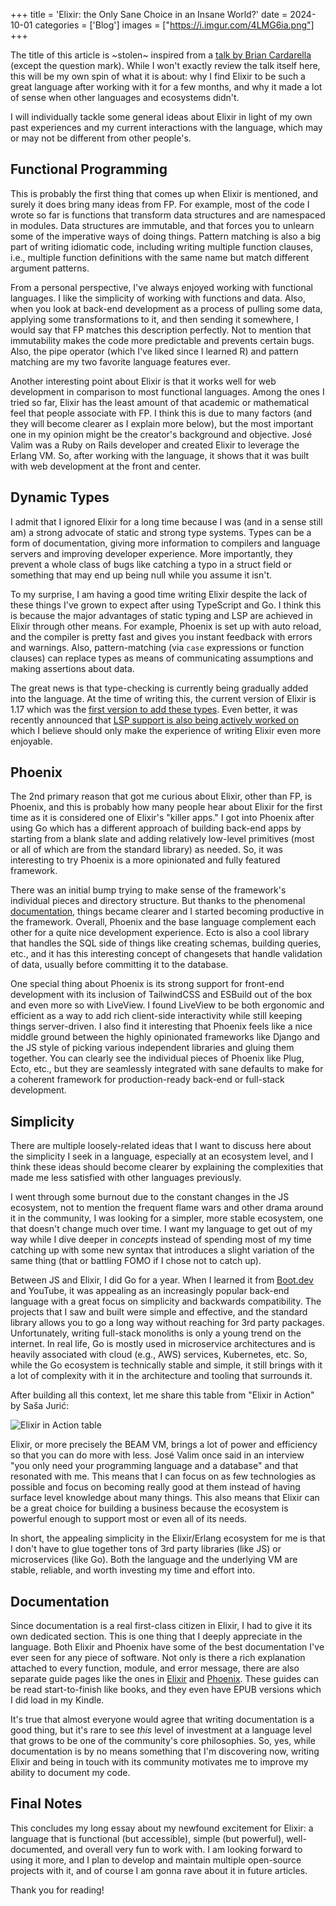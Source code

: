 +++
title = 'Elixir: the Only Sane Choice in an Insane World?'
date = 2024-10-01
categories = ['Blog']
images = ["https://i.imgur.com/4LMG6ia.png"]
+++

The title of this article is ~stolen~ inspired from a [talk by Brian
Cardarella](https://youtu.be/gom6nEvtl3U?) (except the question mark). While I
won't exactly review the talk itself here, this will be my own spin of what it
is about: why I find Elixir to be such a great language after working with it
for a few months, and why it made a lot of sense when other languages and
ecosystems didn't.

I will individually tackle some general ideas about Elixir in light of my own
past experiences and my current interactions with the language, which may or
may not be different from other people's.

## Functional Programming

This is probably the first thing that comes up when Elixir is mentioned, and
surely it does bring many ideas from FP. For example, most of the code I wrote
so far is functions that transform data structures and are namespaced in
modules. Data structures are immutable, and that forces you to unlearn some of
the imperative ways of doing things. Pattern matching is also a big part of
writing idiomatic code, including writing multiple function clauses, i.e.,
multiple function definitions with the same name but match different argument
patterns.

From a personal perspective, I've always enjoyed working with functional
languages. I like the simplicity of working with functions and data. Also, when
you look at back-end development as a process of pulling some data, applying
some transformations to it, and then sending it somewhere, I would say that FP
matches this description perfectly. Not to mention that immutability makes the
code more predictable and prevents certain bugs. Also, the pipe operator (which
I've liked since I learned R) and pattern matching are my two favorite language
features ever.

Another interesting point about Elixir is that it works well for web
development in comparison to most functional languages. Among the ones I tried
so far, Elixir has the least amount of that academic or mathematical feel that
people associate with FP. I think this is due to many factors (and they will
become clearer as I explain more below), but the most important one in my
opinion might be the creator's background and objective. José Valim was a Ruby
on Rails developer and created Elixir to leverage the Erlang VM. So, after
working with the language, it shows that it was built with web development at
the front and center.

## Dynamic Types

I admit that I ignored Elixir for a long time because I was (and in a sense
still am) a strong advocate of static and strong type systems. Types can be a
form of documentation, giving more information to compilers and language
servers and improving developer experience. More importantly, they prevent a
whole class of bugs like catching a typo in a struct field or something that
may end up being null while you assume it isn't.

To my surprise, I am having a good time writing Elixir despite the lack of
these things I've grown to expect after using TypeScript and Go. I think this
is because the major advantages of static typing and LSP are achieved in Elixir
through other means. For example, Phoenix is set up with auto reload, and the
compiler is pretty fast and gives you instant feedback with errors and
warnings. Also, pattern-matching (via `case` expressions or function clauses)
can replace types as means of communicating assumptions and making assertions
about data.

The great news is that type-checking is currently being gradually added into
the language. At the time of writing this, the current version of Elixir is
1.17 which was the [first version to add these
types](https://elixir-lang.org/blog/2024/06/12/elixir-v1-17-0-released/). Even
better, it was recently announced that [LSP support is also being actively
worked
on](https://elixir-lang.org/blog/2024/08/15/welcome-elixir-language-server-team/)
which I believe should only make the experience of writing Elixir even more
enjoyable.

## Phoenix

The 2nd primary reason that got me curious about Elixir, other than FP, is
Phoenix, and this is probably how many people hear about Elixir for the first
time as it is considered one of Elixir's "killer apps." I got into Phoenix
after using Go which has a different approach of building back-end apps by
starting from a blank slate and adding relatively low-level primitives (most or
all of which are from the standard library) as needed. So, it was interesting
to try Phoenix is a more opinionated and fully featured framework.

There was an initial bump trying to make sense of the framework's individual
pieces and directory structure. But thanks to the phenomenal
[documentation](https://hexdocs.pm/phoenix/overview.html), things became
clearer and I started becoming productive in the framework. Overall, Phoenix
and the base language complement each other for a quite nice development
experience. Ecto is also a cool library that handles the SQL side of things
like creating schemas, building queries, etc., and it has this interesting
concept of changesets that handle validation of data, usually before committing
it to the database.

One special thing about Phoenix is its strong support for front-end development
with its inclusion of TailwindCSS and ESBuild out of the box and even more so
with LiveView. I found LiveView to be both ergonomic and efficient as a way to
add rich client-side interactivity while still keeping things server-driven. I
also find it interesting that Phoenix feels like a nice middle ground between
the highly opinionated frameworks like Django and the JS style of picking
various independent libraries and gluing them together. You can clearly see the
individual pieces of Phoenix like Plug, Ecto, etc., but they are seamlessly
integrated with sane defaults to make for a coherent framework for
production-ready back-end or full-stack development.

## Simplicity

There are multiple loosely-related ideas that I want to discuss here about the
simplicity I seek in a language, especially at an ecosystem level, and I think
these ideas should become clearer by explaining the complexities that made me
less satisfied with other languages previously.

I went through some burnout due to the constant changes in the JS ecosystem,
not to mention the frequent flame wars and other drama around it in the
community, I was looking for a simpler, more stable ecosystem, one that doesn't
change much over time. I want my language to get out of my way while I dive
deeper in *concepts* instead of spending most of my time catching up with some
new syntax that introduces a slight variation of the same thing (that or
battling FOMO if I chose not to catch up).

Between JS and Elixir, I did Go for a year. When I learned it from
[Boot.dev](https://www.boot.dev/) and YouTube, it was appealing as an
increasingly popular back-end language with a great focus on simplicity and
backwards compatibility. The projects that I saw and built were simple and
effective, and the standard library allows you to go a long way without
reaching for 3rd party packages. Unfortunately, writing full-stack monoliths is
only a young trend on the internet. In real life, Go is mostly used in
microservice architectures and is heavily associated with cloud (e.g., AWS)
services, Kubernetes, etc. So, while the Go ecosystem is technically stable and
simple, it still brings with it a lot of complexity with it in the architecture
and tooling that surrounds it.

After building all this context, let me share this table from "Elixir in
Action" by Saša Jurić:

![Elixir in Action table](https://i.imgur.com/qnJ4UW3.png)

Elixir, or more precisely the BEAM VM, brings a lot of power and efficiency so
that you can do more with less. José Valim once said in an interview "you only
need your programming language and a database" and that resonated with me. This
means that I can focus on as few technologies as possible and focus on becoming
really good at them instead of having surface level knowledge about many
things. This also means that Elixir can be a great choice for building a
business because the ecosystem is powerful enough to support most or even all
of its needs.

In short, the appealing simplicity in the Elixir/Erlang ecosystem for me is
that I don't have to glue together tons of 3rd party libraries (like JS) or
microservices (like Go). Both the language and the underlying VM are stable,
reliable, and worth investing my time and effort into.

## Documentation

Since documentation is a real first-class citizen in Elixir, I had to give it
its own dedicated section. This is one thing that I deeply appreciate in the
language. Both Elixir and Phoenix have some of the best documentation I've ever
seen for any piece of software. Not only is there a rich explanation attached
to every function, module, and error message, there are also separate guide
pages like the ones in [Elixir](https://hexdocs.pm/elixir/introduction.html)
and [Phoenix](https://hexdocs.pm/phoenix/overview.html). These guides can be
read start-to-finish like books, and they even have EPUB versions which I did
load in my Kindle.

It's true that almost everyone would agree that writing documentation is a good
thing, but it's rare to see *this* level of investment at a language level that
grows to be one of the community's core philosophies. So, yes, while
documentation is by no means something that I'm discovering now, writing Elixir
and being in touch with its community motivates me to improve my ability to
document my code.

## Final Notes

This concludes my long essay about my newfound excitement for Elixir: a
language that is functional (but accessible), simple (but powerful),
well-documented, and overall very fun to work with. I am looking forward to
using it more, and I plan to develop and maintain multiple open-source projects
with it, and of course I am gonna rave about it in future articles.

Thank you for reading!
